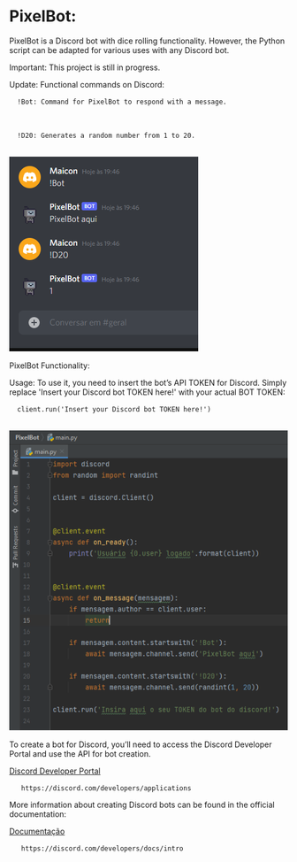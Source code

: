 # PixelBot:

PixelBot is a Discord bot with dice rolling functionality. However, the Python script can be adapted for various uses with any Discord bot.

Important: This project is still in progress.

Update: Functional commands on Discord:

 <p>
  
      !Bot: Command for PixelBot to respond with a message.
      
 <br>
  
      !D20: Generates a random number from 1 to 20.
 
 <br>
 <img src=https://github.com/maiconwa/PixelBot/blob/main/imagens/funcionamento.PNG?raw=true>
 <br>
 
 </p>
 
 PixelBot Functionality:
 <br>
 
 <p>
  
 Usage: To use it, you need to insert the bot’s API TOKEN for Discord. Simply replace 'Insert your Discord bot TOKEN here!' with your actual BOT TOKEN:
      
      client.run('Insert your Discord bot TOKEN here!')
 
 <br>
 <img src=https://github.com/maiconwa/PixelBot/blob/main/imagens/tokenpath.PNG?raw=true>
 <br>
 </p>
 <p>
 To create a bot for Discord, you’ll need to access the Discord Developer Portal and use the API for bot creation. 
 
 [Discord Developer Portal](https://discord.com/developers/applications)
        
       https://discord.com/developers/applications
 
More information about creating Discord bots can be found in the official documentation:
 
 [Documentação](https://discord.com/developers/docs/intro)
 
       https://discord.com/developers/docs/intro
 </p>
